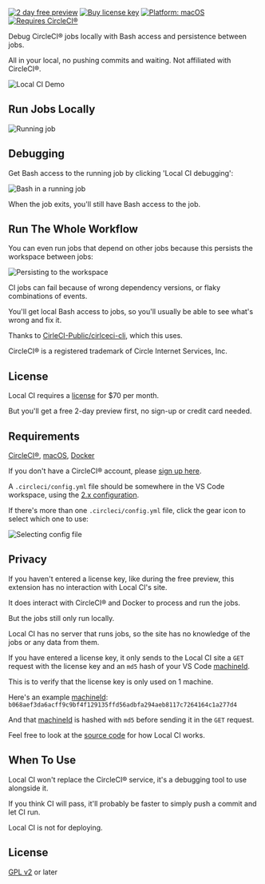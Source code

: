 [![2 day free preview](https://img.shields.io/badge/trial-2%20day-orange)](https://getlocalci.com)
[![Buy license key](https://img.shields.io/badge/%24-paid-orange)](https://getlocalci.com)
[![Platform: macOS](https://img.shields.io/badge/platform-macOS-yellow)](https://getlocalci.come)
[![Requires CircleCI®](https://img.shields.io/badge/requires-CirlcleCI%C2%AE-yellow)](https://circleci.com)

Debug CircleCI® jobs locally with Bash access and persistence between jobs.

All in your local, no pushing commits and waiting. Not affiliated with CircleCI®.

![Local CI Demo](https://user-images.githubusercontent.com/4063887/142655486-e7b9cdbc-c0c5-48b1-95bf-c92c34becd48.gif)

## Run Jobs Locally

![Running job](https://user-images.githubusercontent.com/4063887/142660667-827e3ce0-8969-4b5d-a72d-251831294fa9.gif)

## Debugging

Get Bash access to the running job by clicking 'Local CI debugging':

![Bash in a running job](https://user-images.githubusercontent.com/4063887/142659294-6d6dce2b-1598-4b33-8aa8-f91c046af99f.gif)

When the job exits, you'll still have Bash access to the job.

## Run The Whole Workflow

You can even run jobs that depend on other jobs because this persists the workspace between jobs:

![Persisting to the workspace](https://user-images.githubusercontent.com/4063887/142740238-13be4ff8-8c13-43a8-bd93-6536287d336b.jpg)

CI jobs can fail because of wrong dependency versions, or flaky combinations of events.

You'll get local Bash access to jobs, so you'll usually be able to see what's wrong and fix it.

Thanks to [CirleCI-Public/cirlceci-cli](https://github.com/circleci-public/circleci-cli), which this uses.

CircleCI® is a registered trademark of Circle Internet Services, Inc.

## License

Local CI requires a [license](https://getlocalci.com/buy/) for $70 per month.

But you'll get a free 2-day preview first, no sign-up or credit card needed.

## Requirements

[CircleCI®](https://circleci.com/), [macOS](https://en.wikipedia.org/wiki/MacOS), [Docker](https://www.docker.com/)

If you don't have a CircleCI® account, please [sign up here](https://circleci.com/docs/2.0/first-steps/).

A `.circleci/config.yml` file should be somewhere in the VS Code workspace, using the [2.x configuration](https://circleci.com/docs/2.0/configuration-reference/).

If there's more than one `.circleci/config.yml` file, click the gear icon to select which one to use:

![Selecting config file](https://user-images.githubusercontent.com/4063887/142739736-6d74052e-3fa8-45a4-a87e-e0cb24386a09.gif)

## Privacy

If you haven't entered a license key, like during the free preview, this extension has no interaction with Local CI's site.

It does interact with CircleCI® and Docker to process and run the jobs.

But the jobs still only run locally.

Local CI has no server that runs jobs, so the site has no knowledge of the jobs or any data from them.

If you have entered a license key, it only sends to the Local CI site a `GET` request with the license key and an `md5` hash of your VS Code [machineId](https://code.visualstudio.com/api/references/vscode-api#env).

This is to verify that the license key is only used on 1 machine.

Here's an example [machineId](https://code.visualstudio.com/api/references/vscode-api#env): `b068aef3da6acff9c9bf4f129135ffd56adbfa294aeb8117c7264164c1a277d4`

And that [machineId](https://code.visualstudio.com/api/references/vscode-api#env) is hashed with `md5` before sending it in the `GET` request.

Feel free to look at the [source code](https://github.com/getlocalci/local-ci/tree/develop/src) for how Local CI works.

## When To Use

Local CI won't replace the CircleCI® service, it's a debugging tool to use alongside it.

If you think CI will pass, it'll probably be faster to simply push a commit and let CI run.

Local CI is not for deploying.

## License
[GPL v2](LICENSE) or later
